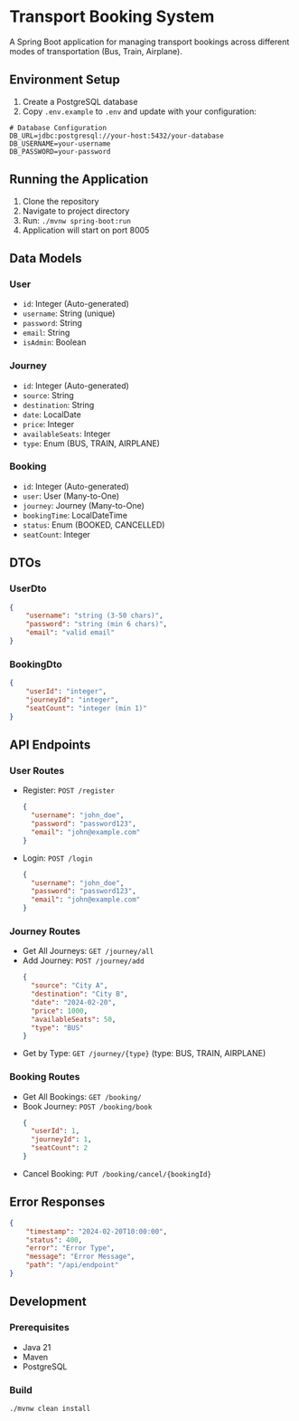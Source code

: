 # Transport Booking System

A Spring Boot application for managing transport bookings across different modes of transportation (Bus, Train, Airplane).

## Environment Setup

1. Create a PostgreSQL database
2. Copy `.env.example` to `.env` and update with your configuration:
```properties
# Database Configuration
DB_URL=jdbc:postgresql://your-host:5432/your-database
DB_USERNAME=your-username
DB_PASSWORD=your-password
```

## Running the Application

1. Clone the repository
2. Navigate to project directory
3. Run: `./mvnw spring-boot:run`
4. Application will start on port 8005

## Data Models

### User
- `id`: Integer (Auto-generated)
- `username`: String (unique)
- `password`: String
- `email`: String
- `isAdmin`: Boolean

### Journey
- `id`: Integer (Auto-generated)
- `source`: String
- `destination`: String
- `date`: LocalDate
- `price`: Integer
- `availableSeats`: Integer
- `type`: Enum (BUS, TRAIN, AIRPLANE)

### Booking
- `id`: Integer (Auto-generated)
- `user`: User (Many-to-One)
- `journey`: Journey (Many-to-One)
- `bookingTime`: LocalDateTime
- `status`: Enum (BOOKED, CANCELLED)
- `seatCount`: Integer

## DTOs

### UserDto
```json
{
    "username": "string (3-50 chars)",
    "password": "string (min 6 chars)",
    "email": "valid email"
}
```

### BookingDto
```json
{
    "userId": "integer",
    "journeyId": "integer",
    "seatCount": "integer (min 1)"
}
```

## API Endpoints

### User Routes
- Register: `POST /register`
  ```json
  {
    "username": "john_doe",
    "password": "password123",
    "email": "john@example.com"
  }
  ```
- Login: `POST /login`
  ```json
  {
    "username": "john_doe",
    "password": "password123",
    "email": "john@example.com"
  }
  ```

### Journey Routes
- Get All Journeys: `GET /journey/all`
- Add Journey: `POST /journey/add`
  ```json
  {
    "source": "City A",
    "destination": "City B",
    "date": "2024-02-20",
    "price": 1000,
    "availableSeats": 50,
    "type": "BUS"
  }
  ```
- Get by Type: `GET /journey/{type}` (type: BUS, TRAIN, AIRPLANE)

### Booking Routes
- Get All Bookings: `GET /booking/`
- Book Journey: `POST /booking/book`
  ```json
  {
    "userId": 1,
    "journeyId": 1,
    "seatCount": 2
  }
  ```
- Cancel Booking: `PUT /booking/cancel/{bookingId}`

## Error Responses
```json
{
    "timestamp": "2024-02-20T10:00:00",
    "status": 400,
    "error": "Error Type",
    "message": "Error Message",
    "path": "/api/endpoint"
}
```

## Development

### Prerequisites
- Java 21
- Maven
- PostgreSQL

### Build
```bash
./mvnw clean install
```


